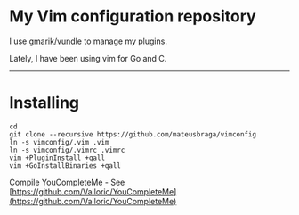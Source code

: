 # My Vim configuration repository

I use [gmarik/vundle](http://github.com/gmarik/vundle) to manage my plugins.

Lately, I have been using vim for Go and C.

---

# Installing

    cd
    git clone --recursive https://github.com/mateusbraga/vimconfig
    ln -s vimconfig/.vim .vim
    ln -s vimconfig/.vimrc .vimrc
    vim +PluginInstall +qall
    vim +GoInstallBinaries +qall

Compile YouCompleteMe - See [https://github.com/Valloric/YouCompleteMe](https://github.com/Valloric/YouCompleteMe)
